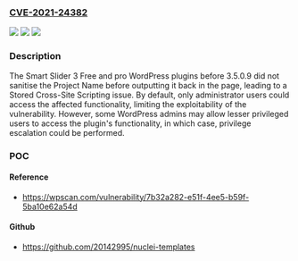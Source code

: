 ### [CVE-2021-24382](https://cve.mitre.org/cgi-bin/cvename.cgi?name=CVE-2021-24382)
![](https://img.shields.io/static/v1?label=Product&message=Smart%20Slider%203&color=blue)
![](https://img.shields.io/static/v1?label=Version&message=3.5.0.9%20&color=brightgreen)
![](https://img.shields.io/static/v1?label=Vulnerability&message=CWE-79%20Cross-site%20Scripting%20(XSS)&color=brightgreen)

### Description

The Smart Slider 3 Free and pro WordPress plugins before 3.5.0.9 did not sanitise the Project Name before outputting it back in the page, leading to a Stored Cross-Site Scripting issue. By default, only administrator users could access the affected functionality, limiting the exploitability of the vulnerability. However, some WordPress admins may allow lesser privileged users to access the plugin's functionality, in which case, privilege escalation could be performed.

### POC

#### Reference
- https://wpscan.com/vulnerability/7b32a282-e51f-4ee5-b59f-5ba10e62a54d

#### Github
- https://github.com/20142995/nuclei-templates


